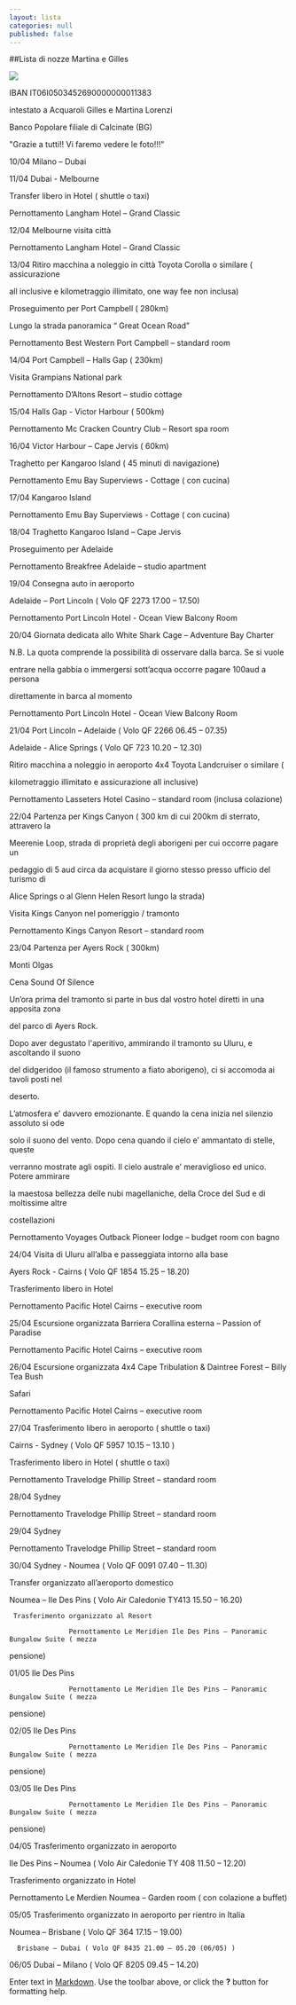 ```yaml
---
layout: lista
categories: null
published: false
---
```




##Lista di nozze Martina e Gilles

![]({{site.baseurl}}/images/Martina%20e%20Gilles.JPG)


IBAN IT06I0503452690000000011383

intestato a Acquaroli Gilles e Martina Lorenzi

Banco Popolare filiale di Calcinate (BG)

"Grazie a tutti!!
Vi faremo vedere le foto!!!"



10/04  Milano – Dubai 

11/04 Dubai  - Melbourne 

Transfer libero in Hotel ( shuttle o taxi)

Pernottamento Langham Hotel – Grand Classic

12/04 Melbourne visita città

Pernottamento Langham Hotel – Grand Classic

13/04 Ritiro macchina a noleggio in città Toyota Corolla o similare ( assicurazione 

all inclusive e kilometraggio illimitato, one way fee non inclusa) 

Proseguimento per Port Campbell ( 280km) 

Lungo la strada panoramica “ Great Ocean Road”

Pernottamento Best Western Port Campbell – standard room

14/04 Port Campbell – Halls Gap ( 230km) 

Visita Grampians National park 

Pernottamento D’Altons Resort – studio cottage

15/04 Halls Gap  - Victor Harbour ( 500km) 

Pernottamento Mc Cracken Country Club  – Resort spa room 

16/04 Victor Harbour – Cape Jervis ( 60km) 

Traghetto per Kangaroo Island ( 45 minuti di navigazione) 

Pernottamento Emu Bay Superviews  - Cottage ( con cucina)

17/04 Kangaroo Island 

Pernottamento Emu Bay Superviews  - Cottage ( con cucina)

18/04 Traghetto Kangaroo Island – Cape Jervis 

Proseguimento per Adelaide 

Pernottamento Breakfree Adelaide – studio apartment

 19/04 Consegna auto in aeroporto 

Adelaide – Port Lincoln ( Volo QF 2273 17.00 – 17.50) 

Pernottamento Port Lincoln Hotel  - Ocean View Balcony Room

20/04 Giornata dedicata allo White Shark Cage – Adventure Bay Charter 

N.B. La quota comprende la possibilità di osservare dalla barca. Se si vuole 

entrare nella gabbia o immergersi sott’acqua occorre pagare 100aud a persona 

direttamente in barca al momento

  Pernottamento Port Lincoln Hotel  - Ocean View Balcony Room

21/04 Port Lincoln – Adelaide ( Volo QF 2266 06.45 – 07.35)

Adelaide - Alice Springs ( Volo QF 723 10.20 – 12.30) 

Ritiro macchina a noleggio in aeroporto  4x4 Toyota Landcruiser o similare ( 

kilometraggio illimitato e assicurazione all inclusive)

Pernottamento Lasseters Hotel Casino – standard room (inclusa colazione)

22/04 Partenza per Kings Canyon ( 300 km di cui 200km di sterrato, attravero la 

Meerenie Loop, strada di proprietà degli  aborigeni per cui occorre pagare un 

pedaggio di 5 aud circa da acquistare il giorno stesso presso ufficio del turismo di 

Alice Springs o al Glenn Helen Resort lungo la strada) 

Visita Kings Canyon nel pomeriggio / tramonto 

Pernottamento Kings Canyon Resort – standard room

23/04 Partenza per Ayers Rock ( 300km) 

Monti Olgas 

Cena Sound Of Silence 

Un’ora prima del tramonto si parte in bus dal vostro hotel diretti in una apposita zona 

del parco di Ayers Rock. 

Dopo aver degustato l'aperitivo, ammirando il tramonto su Uluru, e ascoltando il suono 

del didgeridoo (il famoso strumento a fiato aborigeno), ci si accomoda ai tavoli posti nel 

deserto.

L’atmosfera e’ davvero emozionante. E quando la cena inizia nel silenzio assoluto si ode 

solo il suono del vento. Dopo cena quando il cielo e’ ammantato di stelle, queste 

verranno mostrate agli ospiti. Il cielo australe e’ meraviglioso ed unico. Potere ammirare 

la maestosa bellezza delle nubi magellaniche, della Croce del Sud e di moltissime altre 

costellazioni

Pernottamento Voyages Outback Pioneer lodge – budget  room con bagno

24/04 Visita di Uluru all’alba  e passeggiata intorno alla base 

Ayers Rock  - Cairns ( Volo QF 1854 15.25 – 18.20) 

Trasferimento libero in Hotel

Pernottamento Pacific Hotel Cairns – executive room

25/04 Escursione organizzata Barriera Corallina esterna – Passion of Paradise 

Pernottamento Pacific Hotel Cairns – executive room 

26/04 Escursione organizzata 4x4  Cape Tribulation & Daintree Forest – Billy Tea Bush 

Safari 

Pernottamento Pacific Hotel Cairns – executive room 

27/04   Trasferimento libero in aeroporto ( shuttle o taxi) 

Cairns - Sydney ( Volo QF 5957 10.15 – 13.10 ) 

Trasferimento libero in Hotel ( shuttle o taxi) 

  Pernottamento Travelodge Phillip Street – standard room 

28/04     Sydney 

Pernottamento Travelodge Phillip Street – standard room

29/04 Sydney 

Pernottamento Travelodge Phillip Street – standard room

30/04       Sydney  - Noumea ( Volo QF 0091 07.40 – 11.30) 

Transfer organizzato all’aeroporto domestico 

Noumea – Ile Des Pins ( Volo Air Caledonie TY413 15.50 – 16.20) 

     Trasferimento organizzato al Resort 

                   Pernottamento Le Meridien Ile Des Pins – Panoramic Bungalow Suite ( mezza 

pensione)

01/05 Ile Des Pins 

                   Pernottamento Le Meridien Ile Des Pins – Panoramic Bungalow Suite ( mezza 

pensione)

02/05 Ile Des Pins 

                   Pernottamento Le Meridien Ile Des Pins – Panoramic Bungalow Suite ( mezza 

pensione)

03/05 Ile Des Pins 

                   Pernottamento Le Meridien Ile Des Pins – Panoramic Bungalow Suite ( mezza 

pensione)

04/05 Trasferimento organizzato in aeroporto 

Ile Des Pins – Noumea ( Volo Air Caledonie TY 408 11.50 – 12.20) 

Trasferimento organizzato in Hotel 

Pernottamento Le Merdien Noumea – Garden room ( con colazione a buffet)

05/05        Trasferimento organizzato in aeroporto per rientro in Italia 

Noumea – Brisbane ( Volo QF 364 17.15 – 19.00) 

      Brisbane – Dubai ( Volo QF 8435 21.00 – 05.20 (06/05) )

 06/05 Dubai – Milano ( Volo QF 8205 09.45 – 14.20)



Enter text in [Markdown](http://daringfireball.net/projects/markdown/). Use the toolbar above, or click the **?** button for formatting help.
